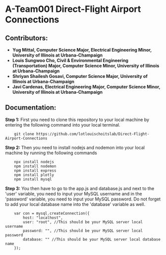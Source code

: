 # A-Team001 Direct-Flight Airport Connections
## Contributors:
- **Yug Mittal, Computer Science Major, Electrical Engineering Minor, University of Illinois at Urbana-Champaign**
- **Louis Sungwoo Cho, Civil & Environmental Engineering (Transportation) Major, Computer Science Minor, University of Illinois at Urbana-Champaign**
- **Shriyan Shailesh Gosavi, Computer Science Major, University of Illinois at Urbana-Champaign**
- **Javi Cardenas, Electrical Engineering Major, Computer Science Minor, University of Illinois at Urbana-Champaign**



## Documentation:
**Step 1:** First you need to clone this repository to your local machine by entering the following command into your local terminal. </br>

        git clone https://github.com/lotlouischoitslab/Direct-Flight-Airport-Connections

**Step 2:** Then you need to install nodejs and nodemon into your local machine by running the following commands 

        npx install nodejs
        npm install nodemon
        npm install express
        npm install plotly
        npm install mysql
        
        
**Step 3:** You then have to go to the app.js and database.js and next to the 'user' variable, you need to input your MySQL username and in the 'password' variable, you need to input your MySQL password. Do not forget to add your local database name into the 'database' variable as well. 

        var con = mysql.createConnection({
            host: "localhost",
            user: "root", //This should be your MySQL server local username 
            password: "", //This should be your MySQL server local password 
            database: "" //This should be your MySQL server local database name
        });

